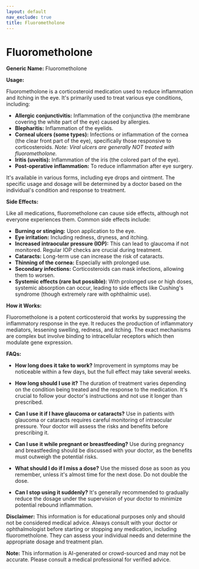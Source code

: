 ```yaml
---
layout: default
nav_exclude: true
title: Fluorometholone
---
```


# Fluorometholone

**Generic Name:** Fluorometholone

**Usage:**

Fluorometholone is a corticosteroid medication used to reduce inflammation and itching in the eye.  It's primarily used to treat various eye conditions, including:

* **Allergic conjunctivitis:** Inflammation of the conjunctiva (the membrane covering the white part of the eye) caused by allergies.
* **Blepharitis:** Inflammation of the eyelids.
* **Corneal ulcers (some types):**  Infections or inflammation of the cornea (the clear front part of the eye), specifically those responsive to corticosteroids.  *Note:  Viral ulcers are generally NOT treated with fluorometholone.*
* **Iritis (uveitis):** Inflammation of the iris (the colored part of the eye).
* **Post-operative inflammation:** To reduce inflammation after eye surgery.

It's available in various forms, including eye drops and ointment.  The specific usage and dosage will be determined by a doctor based on the individual's condition and response to treatment.


**Side Effects:**

Like all medications, fluorometholone can cause side effects, although not everyone experiences them.  Common side effects include:

* **Burning or stinging:** Upon application to the eye.
* **Eye irritation:**  Including redness, dryness, and itching.
* **Increased intraocular pressure (IOP):** This can lead to glaucoma if not monitored.  Regular IOP checks are crucial during treatment.
* **Cataracts:** Long-term use can increase the risk of cataracts.
* **Thinning of the cornea:**  Especially with prolonged use.
* **Secondary infections:**  Corticosteroids can mask infections, allowing them to worsen.
* **Systemic effects (rare but possible):**  With prolonged use or high doses, systemic absorption can occur, leading to side effects like Cushing's syndrome (though extremely rare with ophthalmic use).


**How it Works:**

Fluorometholone is a potent corticosteroid that works by suppressing the inflammatory response in the eye.  It reduces the production of inflammatory mediators, lessening swelling, redness, and itching.  The exact mechanisms are complex but involve binding to intracellular receptors which then modulate gene expression.


**FAQs:**

* **How long does it take to work?**  Improvement in symptoms may be noticeable within a few days, but the full effect may take several weeks.

* **How long should I use it?**  The duration of treatment varies depending on the condition being treated and the response to the medication.  It's crucial to follow your doctor's instructions and not use it longer than prescribed.

* **Can I use it if I have glaucoma or cataracts?**  Use in patients with glaucoma or cataracts requires careful monitoring of intraocular pressure. Your doctor will assess the risks and benefits before prescribing it.

* **Can I use it while pregnant or breastfeeding?**  Use during pregnancy and breastfeeding should be discussed with your doctor, as the benefits must outweigh the potential risks.

* **What should I do if I miss a dose?**  Use the missed dose as soon as you remember, unless it's almost time for the next dose.  Do not double the dose.

* **Can I stop using it suddenly?**  It's generally recommended to gradually reduce the dosage under the supervision of your doctor to minimize potential rebound inflammation.

**Disclaimer:** This information is for educational purposes only and should not be considered medical advice. Always consult with your doctor or ophthalmologist before starting or stopping any medication, including fluorometholone.  They can assess your individual needs and determine the appropriate dosage and treatment plan.


**Note:** This information is AI-generated or crowd-sourced and may not be accurate. Please consult a medical professional for verified advice.